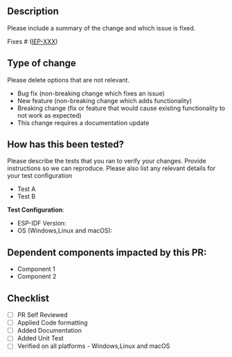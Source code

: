 ## Description

Please include a summary of the change and which issue is fixed.

Fixes # ([IEP-XXX](https://jira.espressif.com:8443/browse/IEP-XXX))

## Type of change

Please delete options that are not relevant.
- Bug fix (non-breaking change which fixes an issue)
- New feature (non-breaking change which adds functionality)
- Breaking change (fix or feature that would cause existing functionality to not work as expected)
- This change requires a documentation update

## How has this been tested?

Please describe the tests that you ran to verify your changes. Provide instructions so we can reproduce. Please also list any relevant details for your test configuration

- Test A
- Test B

**Test Configuration**:
* ESP-IDF Version:
* OS (Windows,Linux and macOS):

## Dependent components impacted by this PR:

- Component 1
- Component 2

## Checklist
- [ ] PR Self Reviewed
- [ ] Applied Code formatting
- [ ] Added Documentation
- [ ] Added Unit Test
- [ ] Verified on all platforms - Windows,Linux and macOS
